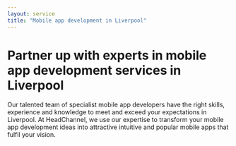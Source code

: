 ```yaml
---
layout: service
title: "Mobile app development in Liverpool"
---
```

# Partner up with experts in mobile app development services in Liverpool
Our talented team of specialist mobile app developers have the right skills, experience and knowledge to meet and exceed your expectations in Liverpool. At HeadChannel, we use our expertise to transform your mobile app development ideas into attractive intuitive and popular mobile apps that fulfil your vision.